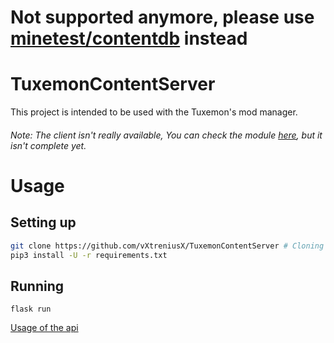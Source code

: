 # Not supported anymore, please use [minetest/contentdb](https://github.com/minetest/contentdb) instead
# TuxemonContentServer
This project is intended to be used with the Tuxemon's mod manager.
###### Note: The client isn't really available, You can check the module [here](https://github.com/vXtreniusX/Tuxemon/blob/mod-managment/tuxemon/mod_manager.py), but it isn't complete yet.


# Usage
Setting up
-------------
```bash
git clone https://github.com/vXtreniusX/TuxemonContentServer # Cloning the repository
pip3 install -U -r requirements.txt
```

Running
-----------
```
flask run
```

[Usage of the api](/USAGE.md)
